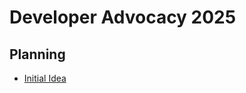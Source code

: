 # Developer Advocacy 2025
## Planning
- [Initial Idea](https://yourusername.github.io/repository-name/)